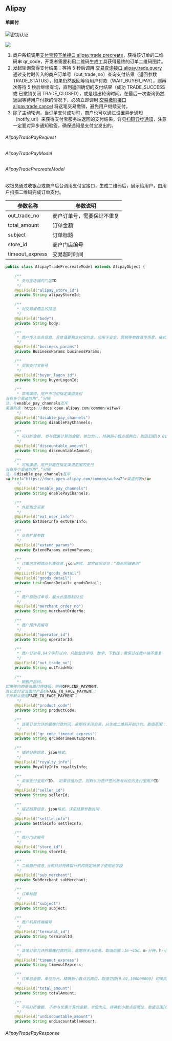 ## Alipay

#### 单面付

![密钥认证](img/支付接口/f0b9c2f51f2698c9f1b3163e0123e23e.png)

![](img/支付接口/0dd5f9ae0c3da01ce2b9d6019efde979.png)

1. 商户系统调用[支付宝预下单接口 alipay.trade.precreate](https://docs.open.alipay.com/api_1/alipay.trade.precreate/)，获得该订单的二维码串 qr_code，开发者需要利用二维码生成工具获得最终的订单二维码图片。
2. 发起轮询获得支付结果：等待 5 秒后调用 [交易查询接口 alipay.trade.query](https://docs.open.alipay.com/api_1/alipay.trade.query) 通过支付时传入的商户订单号（out_trade_no）查询支付结果（返回参数 TRADE_STATUS），如果仍然返回等待用户付款（WAIT_BUYER_PAY），则再次等待 5 秒后继续查询，直到返回确切的支付结果（成功 TRADE_SUCCESS 或 已撤销关闭 TRADE_CLOSED），或是超出轮询时间。在最后一次查询仍然返回等待用户付款的情况下，必须立即调用 [交易撤销接口 alipay.trade.cancel](https://docs.open.alipay.com/api_1/alipay.trade.cancel) 将这笔交易撤销，避免用户继续支付。
3. 除了主动轮询，当订单支付成功时，商户也可以通过设置异步通知（notify_url）来获得支付宝服务端返回的支付结果，详见[扫码异步通知](https://docs.open.alipay.com/194/103296/)，注意一定要对异步通知验签，确保通知是支付宝发出的。



###### AlipayTradePayRequest

###### AlipayTradePayModel

###### AlipayTradePrecreateModel

收银员通过收银台或商户后台调用支付宝接口，生成二维码后，展示给用户，由用户扫描二维码完成订单支付。

| 参数名称        | 参数说明                   |
| --------------- | -------------------------- |
| out_trade_no    | 商户订单号，需要保证不重复 |
| total_amount    | 订单金额                   |
| subject         | 订单标题                   |
| store_id        | 商户门店编号               |
| timeout_express | 交易超时时间               |

```java
public class AlipayTradePrecreateModel extends AlipayObject {

	/**
	 * 支付宝店铺的门店ID
	 */
	@ApiField("alipay_store_id")
	private String alipayStoreId;

	/**
	 * 对交易或商品的描述
	 */
	@ApiField("body")
	private String body;

	/**
	 * 商户传入业务信息，具体值要和支付宝约定，应用于安全，营销等参数直传场景，格式为json格式
	 */
	@ApiField("business_params")
	private BusinessParams businessParams;

	/**
	 * 买家支付宝账号
	 */
	@ApiField("buyer_logon_id")
	private String buyerLogonId;

	/**
	 * 禁用渠道，用户不可用指定渠道支付
当有多个渠道时用“,”分隔
注，与enable_pay_channels互斥
渠道列表：https://docs.open.alipay.com/common/wifww7
	 */
	@ApiField("disable_pay_channels")
	private String disablePayChannels;

	/**
	 * 可打折金额. 参与优惠计算的金额，单位为元，精确到小数点后两位，取值范围[0.01,100000000] 如果该值未传入，但传入了【订单总金额】和【不可打折金额】，则该值默认为【订单总金额】-【不可打折金额】
	 */
	@ApiField("discountable_amount")
	private String discountableAmount;

	/**
	 * 可用渠道，用户只能在指定渠道范围内支付
当有多个渠道时用“,”分隔
注，与disable_pay_channels互斥
<a href="https://docs.open.alipay.com/common/wifww7">渠道列表</a>
	 */
	@ApiField("enable_pay_channels")
	private String enablePayChannels;

	/**
	 * 外部指定买家
	 */
	@ApiField("ext_user_info")
	private ExtUserInfo extUserInfo;

	/**
	 * 业务扩展参数
	 */
	@ApiField("extend_params")
	private ExtendParams extendParams;

	/**
	 * 订单包含的商品列表信息.json格式. 其它说明详见：“商品明细说明”
	 */
	@ApiListField("goods_detail")
	@ApiField("goods_detail")
	private List<GoodsDetail> goodsDetail;

	/**
	 * 商户原始订单号，最大长度限制32位
	 */
	@ApiField("merchant_order_no")
	private String merchantOrderNo;

	/**
	 * 商户操作员编号
	 */
	@ApiField("operator_id")
	private String operatorId;

	/**
	 * 商户订单号,64个字符以内、只能包含字母、数字、下划线；需保证在商户端不重复
	 */
	@ApiField("out_trade_no")
	private String outTradeNo;

	/**
	 * 销售产品码。
如果签约的是当面付快捷版，则传OFFLINE_PAYMENT;
其它支付宝当面付产品传FACE_TO_FACE_PAYMENT；
不传默认使用FACE_TO_FACE_PAYMENT；
	 */
	@ApiField("product_code")
	private String productCode;

	/**
	 * 该笔订单允许的最晚付款时间，逾期将关闭交易，从生成二维码开始计时。取值范围：1m～15d。m-分钟，h-小时，d-天，1c-当天（1c-当天的情况下，无论交易何时创建，都在0点关闭）。 该参数数值不接受小数点， 如 1.5h，可转换为 90m。
	 */
	@ApiField("qr_code_timeout_express")
	private String qrCodeTimeoutExpress;

	/**
	 * 描述分账信息，json格式。
	 */
	@ApiField("royalty_info")
	private RoyaltyInfo royaltyInfo;

	/**
	 * 卖家支付宝用户ID。 如果该值为空，则默认为商户签约账号对应的支付宝用户ID
	 */
	@ApiField("seller_id")
	private String sellerId;

	/**
	 * 描述结算信息，json格式，详见结算参数说明
	 */
	@ApiField("settle_info")
	private SettleInfo settleInfo;

	/**
	 * 商户门店编号
	 */
	@ApiField("store_id")
	private String storeId;

	/**
	 * 二级商户信息,当前只对特殊银行机构特定场景下使用此字段
	 */
	@ApiField("sub_merchant")
	private SubMerchant subMerchant;

	/**
	 * 订单标题
	 */
	@ApiField("subject")
	private String subject;

	/**
	 * 商户机具终端编号
	 */
	@ApiField("terminal_id")
	private String terminalId;

	/**
	 * 该笔订单允许的最晚付款时间，逾期将关闭交易。取值范围：1m～15d。m-分钟，h-小时，d-天，1c-当天（1c-当天的情况下，无论交易何时创建，都在0点关闭）。 该参数数值不接受小数点， 如 1.5h，可转换为 90m。
	 */
	@ApiField("timeout_express")
	private String timeoutExpress;

	/**
	 * 订单总金额，单位为元，精确到小数点后两位，取值范围[0.01,100000000] 如果同时传入了【打折金额】，【不可打折金额】，【订单总金额】三者，则必须满足如下条件：【订单总金额】=【打折金额】+【不可打折金额】
	 */
	@ApiField("total_amount")
	private String totalAmount;

	/**
	 * 不可打折金额. 不参与优惠计算的金额，单位为元，精确到小数点后两位，取值范围[0.01,100000000] 如果该值未传入，但传入了【订单总金额】和【打折金额】，则该值默认为【订单总金额】-【打折金额】
	 */
	@ApiField("undiscountable_amount")
	private String undiscountableAmount;
```




###### AlipayTradePayResponse

